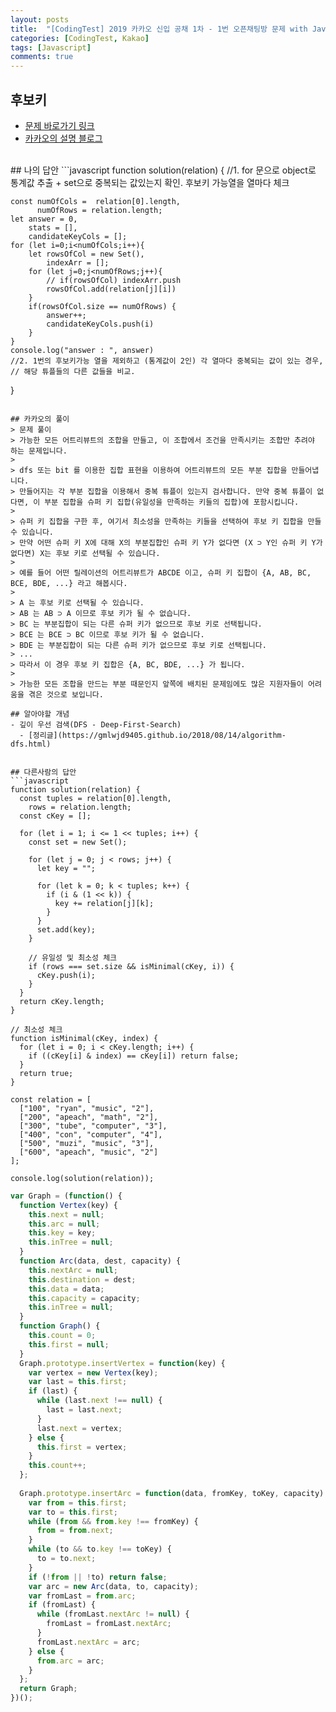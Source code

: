 ```yaml
---
layout: posts
title:  "[CodingTest] 2019 카카오 신입 공채 1차 - 1번 오픈채팅방 문제 with Javascript"
categories: [CodingTest, Kakao]
tags: [Javascript]
comments: true
---
```


## 후보키
- [문제 바로가기 링크](https://www.welcomekakao.com/learn/courses/30/lessons/42890?language=javascript)
- [카카오의 설명 블로그](http://tech.kakao.com/2018/09/21/kakao-blind-recruitment-for2019-round-1/)
<br>
## 나의 답안
```javascript
function solution(relation) {
    //1. for 문으로 object로 통계값 추출 + set으로 중복되는 값있는지 확인. 후보키 가능열을 열마다 체크
    
    const numOfCols =  relation[0].length,  
          numOfRows = relation.length;
    let answer = 0,
        stats = [],
        candidateKeyCols = [];
    for (let i=0;i<numOfCols;i++){
        let rowsOfCol = new Set(),
            indexArr = [];
        for (let j=0;j<numOfRows;j++){
            // if(rowsOfCol) indexArr.push
            rowsOfCol.add(relation[j][i])
        }
        if(rowsOfCol.size == numOfRows) {
            answer++;
            candidateKeyCols.push(i)
        }
    }
    console.log("answer : ", answer)
    //2. 1번의 후보키가능 열을 제외하고 (통계값이 2인) 각 열마다 중복되는 값이 있는 경우, 
    // 해당 튜플들의 다른 값들을 비교.   
}
```

## 카카오의 풀이
> 문제 풀이
> 가능한 모든 어트리뷰트의 조합을 만들고, 이 조합에서 조건을 만족시키는 조합만 추려야 하는 문제입니다.
>
> dfs 또는 bit 를 이용한 집합 표현을 이용하여 어트리뷰트의 모든 부분 집합을 만들어냅니다.
> 만들어지는 각 부분 집합을 이용해서 중복 튜플이 있는지 검사합니다. 만약 중복 튜플이 없다면, 이 부분 집합을 슈퍼 키 집합(유일성을 만족하는 키들의 집합)에 포함시킵니다.
>
> 슈퍼 키 집합을 구한 후, 여기서 최소성을 만족하는 키들을 선택하여 후보 키 집합을 만들 수 있습니다.
> 만약 어떤 슈퍼 키 X에 대해 X의 부분집합인 슈퍼 키 Y가 없다면 (X ⊃ Y인 슈퍼 키 Y가 없다면) X는 후보 키로 선택될 수 있습니다.
>
> 예를 들어 어떤 릴레이션의 어트리뷰트가 ABCDE 이고, 슈퍼 키 집합이 {A, AB, BC, BCE, BDE, ...} 라고 해봅시다.
>
> A 는 후보 키로 선택될 수 있습니다.
> AB 는 AB ⊃ A 이므로 후보 키가 될 수 없습니다.
> BC 는 부분집합이 되는 다른 슈퍼 키가 없으므로 후보 키로 선택됩니다.
> BCE 는 BCE ⊃ BC 이므로 후보 키가 될 수 없습니다.
> BDE 는 부분집합이 되는 다른 슈퍼 키가 없으므로 후보 키로 선택됩니다.
> ...
> 따라서 이 경우 후보 키 집합은 {A, BC, BDE, ...} 가 됩니다.
>
> 가능한 모든 조합을 만드는 부분 때문인지 앞쪽에 배치된 문제임에도 많은 지원자들이 어려움을 겪은 것으로 보입니다.

## 알아야할 개념
- 깊이 우선 검색(DFS - Deep-First-Search)
  - [정리글](https://gmlwjd9405.github.io/2018/08/14/algorithm-dfs.html)


## 다른사람의 답안
```javascript
function solution(relation) {
  const tuples = relation[0].length,
    rows = relation.length;
  const cKey = [];

  for (let i = 1; i <= 1 << tuples; i++) {
    const set = new Set();

    for (let j = 0; j < rows; j++) {
      let key = "";

      for (let k = 0; k < tuples; k++) {
        if (i & (1 << k)) {
          key += relation[j][k];
        }
      }
      set.add(key);
    }

    // 유일성 및 최소성 체크
    if (rows === set.size && isMinimal(cKey, i)) {
      cKey.push(i);
    }
  }
  return cKey.length;
}

// 최소성 체크
function isMinimal(cKey, index) {
  for (let i = 0; i < cKey.length; i++) {
    if ((cKey[i] & index) == cKey[i]) return false;
  }
  return true;
}

const relation = [
  ["100", "ryan", "music", "2"],
  ["200", "apeach", "math", "2"],
  ["300", "tube", "computer", "3"],
  ["400", "con", "computer", "4"],
  ["500", "muzi", "music", "3"],
  ["600", "apeach", "music", "2"]
];

console.log(solution(relation));
```




```javascript
var Graph = (function() {
  function Vertex(key) {
    this.next = null;
    this.arc = null;
    this.key = key;
    this.inTree = null;
  }
  function Arc(data, dest, capacity) {
    this.nextArc = null;
    this.destination = dest;
    this.data = data;
    this.capacity = capacity;
    this.inTree = null;
  }
  function Graph() {
    this.count = 0;
    this.first = null;
  }
  Graph.prototype.insertVertex = function(key) {
    var vertex = new Vertex(key);
    var last = this.first;
    if (last) {
      while (last.next !== null) {
        last = last.next;
      }
      last.next = vertex;
    } else {
      this.first = vertex;
    }
    this.count++;
  };
  
  Graph.prototype.insertArc = function(data, fromKey, toKey, capacity) {
    var from = this.first;
    var to = this.first;
    while (from && from.key !== fromKey) {
      from = from.next;
    }
    while (to && to.key !== toKey) {
      to = to.next;
    }
    if (!from || !to) return false;
    var arc = new Arc(data, to, capacity);
    var fromLast = from.arc;
    if (fromLast) {
      while (fromLast.nextArc != null) {
        fromLast = fromLast.nextArc;
      }
      fromLast.nextArc = arc;
    } else {
      from.arc = arc;
    }
  };
  return Graph;
})();